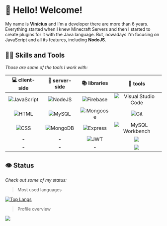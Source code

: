 # 👋 Hello! Welcome!

My name is **Vinícius** and I&#39;m a developer there are more than 6 years. Everything started when I knew Minecraft Servers and then I started to create plugins for it with the Java language. But, nowadays I'm focusing on JavaScript and all its features, including **NodeJS**.

## 👨‍💻 Skills and Tools
  
*Those are some of the tools I work with:*

|    💻 client-side    |  🎲 server-side  |       📚 libraries      |        🔨 tools         |
| :------------------: | :---------------: | :---------------------: | :---------------------: |
| ![][javascript]      | ![][nodejs]       | ![][firebase]           | ![][visual-studio-code] |
| ![][html]            | ![][mysql]        | ![][mongoose]           | ![][git]                |
| ![][css]             | ![][mongodb]      | ![][express]            | ![][mysql-workbench]    |
| **-**                | **-**             | ![][jwt]                | ![][postman]            |
| **-**                | **-**             | **-**                   | ![][markdown]           |

## 👁 Status
*Check out some of my status:*

> Most used languages

[![Top Langs](https://github-readme-stats.vercel.app/api/top-langs/?username=vinicius-goncalves&layout=compact&theme=github_dark)](https://github.com/vinicius-goncalves/github-readme-stats)

> Profile overview

![](https://github-readme-stats.vercel.app/api?username=vinicius-goncalves&show_icons=true&theme=github_dark)

[comment]: # (badge-references)

[comment]: # (client-side-badges)
[javascript]: <https://img.shields.io/badge/JavaScript-323330?style=for-the-badge&logo=javascript&logoColor=F7DF1E> "JavaScript"
[html]: <https://img.shields.io/badge/HTML%205-323330?style=for-the-badge&logo=html5> "HTML"
[css]: <https://img.shields.io/badge/CSS3-323330?style=for-the-badge&logo=css3&logoColor=007ACC> "CSS"
[comment]: # (client-side-badges)

[comment]: # (server-side-badges)
[nodejs]: <https://img.shields.io/badge/Node.js-323330?style=for-the-badge&logo=node.js> "NodeJS"
[mysql]: <https://img.shields.io/badge/MySQL-323330?style=for-the-badge&logo=mysql> "MySQL"
[mongodb]: <https://img.shields.io/badge/MongoDB-323330?style=for-the-badge&logo=mongodb&logoColor=4EA94B> "MongoDB"
[comment]: # (server-side-badges)

[comment]: # (libraries-badges)
[firebase]: <https://img.shields.io/badge/Firebase-323330?style=for-the-badge&logo=firebase&logoColor=FFCA28> "Firebase"
[mongoose]: <https://img.shields.io/badge/Mongoose-323330?style=for-the-badge&logo=mongoose&logoColor=880000> "Mongoose"
[express]: <https://img.shields.io/badge/Express-323330?style=for-the-badge&logo=express&logoColor=#000000> "Express"
[jwt]: <https://img.shields.io/badge/JWT-323330?style=for-the-badge&logo=jsonwebtokens&logoColor=#000000> "JWT"
[comment]: # (libraries-badges)

[comment]: # (tools-badges)
[visual-studio-code]: <https://img.shields.io/badge/Visual_Studio_Code-323330?style=for-the-badge&logo=visual%20studio%20code&logoColor=0078D4> "Visual Studio Code"
[git]: <https://img.shields.io/badge/Git-323330?style=for-the-badge&logo=git> "Git"
[mysql-workbench]: <https://img.shields.io/badge/MySQL_Workbench-323330?style=for-the-badge&logo=mysql> "MySQL Workbench"
[postman]: <https://img.shields.io/badge/Postman-323330?style=for-the-badge&logo=postman&logoColor=#FF6C37>
[markdown]: <https://img.shields.io/badge/Markdown-323330?style=for-the-badge&logo=markdown&logoColor=#FF6C37>
[comment]: # (tools-badges)

[comment]: # (badge-references)
